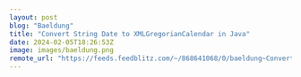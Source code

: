 ```yaml
---
layout: post
blog: "Baeldung"
title: "Convert String Date to XMLGregorianCalendar in Java"
date: 2024-02-05T18:26:53Z
image: images/baeldung.png
remote_url: "https://feeds.feedblitz.com/~/868641068/0/baeldung~Convert-String-Date-to-XMLGregorianCalendar-in-Java"
---
```


